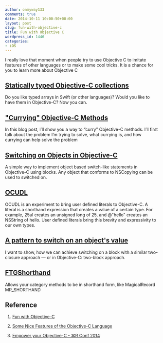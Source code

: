 ```yaml
---
author: onmyway133
comments: true
date: 2014-10-11 10:00:50+00:00
layout: post
slug: fun-with-objective-c
title: Fun with Objective C
wordpress_id: 1446
categories:
- iOS
---
```


I really love that moment when people try to use Objective C to imitate features of other languages or to make some cool tricks. It is a chance for you to learn more about Objective C



## [Statically typed Objective-C collections](https://github.com/iMartinKiss/Typed)





>
  Do you like typed arrays in Swift (or other languages)? Would you like to have them in Objective-C? Now you can.






## ["Currying" Objective-C Methods](http://blog.lukhnos.org/post/17270947434/currying-objective-c-methods)





>
  In this blog post, I’ll show you a way to “curry” Objective-C methods. I’ll first talk about the problem I’m trying to solve, what currying is, and how currying can help solve the problem






## [Switching on Objects in Objective-C](http://www.dudas.co.uk/switching-on-objects-in-objective-c/)





>
  A simple way to implement object based switch-like statements in Objective-C using blocks. Any object that conforms to NSCopying can be used to switched on.






## [OCUDL](http://dbachrach.com/posts/ocudl-in-depth/)





>
  OCUDL is an experiment to bring user defined literals to Objective-C. A literal is a shorthand expression that creates a value of a certain type. For example, 25ul creates an unsigned long of 25, and @"hello" creates an NSString of hello. User defined literals bring this brevity and expressivity to our own types.






## [A pattern to switch on an object's value](http://blog.vikingosegundo.de/2012/10/05/pattern-switch-value-object/)





>
  I want to show, how we can achieve switching on a block with a similar two-closure approach — or in Objective-C: two-block approach.






## [FTGShorthand](https://github.com/onmyway133/FTGShorthand)





>
  Allows your category methods to be in shorthand form, like MagicalRecord MR_SHORTHAND






## Reference







  1. [Fun with Objective-C](http://funwithobjc.tumblr.com/)


  2. [Some Nice Features of the Objective-C Language](http://pmougin.wordpress.com/2008/03/13/some-nice-features-of-the-objective-c-language/)


  3. [Empower your Objective-C - ⌘R Conf 2014](https://www.youtube.com/watch?v=cINmPrJzQeM)
